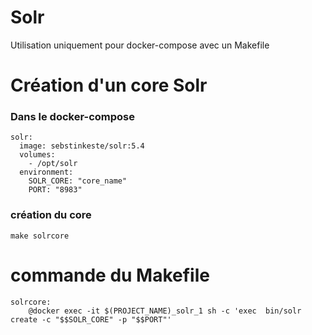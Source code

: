 # Solr

Utilisation uniquement pour docker-compose avec un Makefile

# Création d'un core Solr

### Dans le docker-compose
```
solr:
  image: sebstinkeste/solr:5.4
  volumes:
    - /opt/solr
  environment:
    SOLR_CORE: "core_name"   
    PORT: "8983"
```

### création du core
```
make solrcore
```

# commande du Makefile

```
solrcore:
	@docker exec -it $(PROJECT_NAME)_solr_1 sh -c 'exec  bin/solr create -c "$$SOLR_CORE" -p "$$PORT"'
```